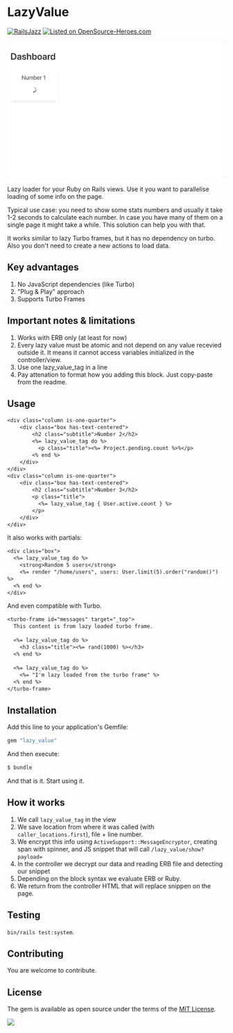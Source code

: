 # LazyValue

[![RailsJazz](https://github.com/igorkasyanchuk/rails_time_travel/blob/main/docs/my_other.svg?raw=true)](https://www.railsjazz.com)
[![Listed on OpenSource-Heroes.com](https://opensource-heroes.com/badge-v1.svg)](https://opensource-heroes.com/r/railsjazz/rails_live_reload)

![RailsLiveReload](docs/lazy_value.gif)

Lazy loader for your Ruby on Rails views. Use it you want to parallelise loading of some info on the page. 

Typical use case: you need to show some stats numbers and usually it take 1-2 seconds to calculate each number. In case you have many of them on a single page it might take a while. This solution can help you with that.

It works similar to lazy Turbo frames, but it has no dependency on turbo. Also you don't need to create a new actions to load data.

## Key advantages

1. No JavaScript dependencies (like Turbo)
2. "Plug & Play" approach
3. Supports Turbo Frames

## Important notes & limitations

1. Works with ERB only (at least for now)
2. Every lazy value must be atomic and not depend on any value recevied outside it. It means it cannot access variables initialized in the controller/view.
3. Use one lazy_value_tag in a line
4. Pay attenation to format how you adding this block. Just copy-paste from the readme.

## Usage

```erb
<div class="column is-one-quarter">
    <div class="box has-text-centered">
        <h2 class="subtitle">Number 2</h2>
        <%= lazy_value_tag do %>
          <p class="title"><%= Project.pending.count %>%</p>
        <% end %>
    </div>
</div>
<div class="column is-one-quarter">
    <div class="box has-text-centered">
        <h2 class="subtitle">Number 3</h2>
        <p class="title">
          <%= lazy_value_tag { User.active.count } %>
        </p>
    </div>
</div>
```

It also works with partials:

```erb
<div class="box">
  <%= lazy_value_tag do %>
    <strong>Random 5 users</strong>
    <%= render "/home/users", users: User.limit(5).order("random()") %>
  <% end %>
</div>
```

And even compatible with Turbo.

```erb
<turbo-frame id="messages" target="_top">
  This content is from lazy loaded turbo frame.

  <%= lazy_value_tag do %>
    <h3 class="title"><%= rand(1000) %></h3>
  <% end %>

  <%= lazy_value_tag do %>
    <%= "I'm lazy loaded from the turbo frame" %>
  <% end %>
</turbo-frame>
```

## Installation

Add this line to your application's Gemfile:

```ruby
gem "lazy_value"
```

And then execute:
```bash
$ bundle
```

And that is it. Start using it.

## How it works

1. We call `lazy_value_tag` in the view
2. We save location from where it was called (with `caller_locations.first`), file + line number.
3. We encrypt this info using `ActiveSupport::MessageEncryptor`, creating span with spinner, and JS snippet that will call `/lazy_value/show?payload=`
4. In the controller we decrypt our data and reading ERB file and detecting our snippet
5. Depending on the block syntax we evaluate ERB or Ruby.
6. We return from the controller HTML that will replace snippen on the page.

## Testing

`bin/rails test:system`.

## Contributing

You are welcome to contribute.

## License
The gem is available as open source under the terms of the [MIT License](https://opensource.org/licenses/MIT).


[<img src="https://github.com/igorkasyanchuk/rails_time_travel/blob/main/docs/more_gems.png?raw=true"
/>](https://www.railsjazz.com/?utm_source=github&utm_medium=bottom&utm_campaign=rails_live_reload)

